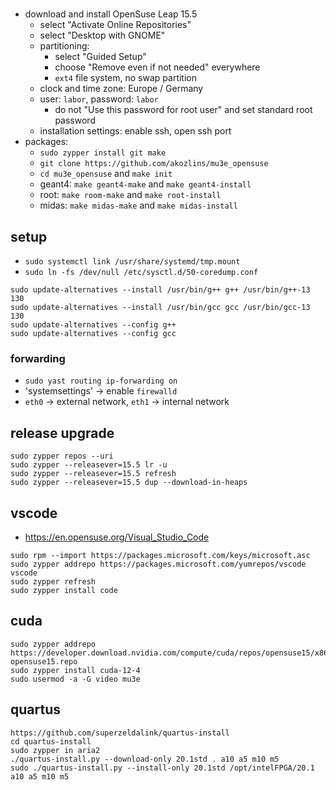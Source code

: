 #

- download and install OpenSuse Leap 15.5
    - select "Activate Online Repositories"
    - select "Desktop with GNOME"
    - partitioning:
        - select "Guided Setup"
        - choose "Remove even if not needed" everywhere
        - `ext4` file system, no swap partition
    - clock and time zone: Europe / Germany
    - user: `labor`, password: `labor`
        - do not "Use this password for root user" and set standard root password
    - installation settings: enable ssh, open ssh port
- packages:
    - `sudo zypper install git make`
    - `git clone https://github.com/akozlins/mu3e_opensuse`
    - `cd mu3e_opensuse` and `make init`
    - geant4: `make geant4-make` and `make geant4-install`
    - root: `make room-make` and `make root-install`
    - midas: `make midas-make` and `make midas-install`

## setup

- `sudo systemctl link /usr/share/systemd/tmp.mount`
- `sudo ln -fs /dev/null /etc/sysctl.d/50-coredump.conf`

```
sudo update-alternatives --install /usr/bin/g++ g++ /usr/bin/g++-13 130
sudo update-alternatives --install /usr/bin/gcc gcc /usr/bin/gcc-13 130
sudo update-alternatives --config g++
sudo update-alternatives --config gcc
```

### forwarding

- `sudo yast routing ip-forwarding on`
- 'systemsettings' -> enable `firewalld`
- `eth0` -> external network, `eth1` -> internal network

## release upgrade

```
sudo zypper repos --uri
sudo zypper --releasever=15.5 lr -u
sudo zypper --releasever=15.5 refresh
sudo zypper --releasever=15.5 dup --download-in-heaps
```

## vscode

- <https://en.opensuse.org/Visual_Studio_Code>

```
sudo rpm --import https://packages.microsoft.com/keys/microsoft.asc
sudo zypper addrepo https://packages.microsoft.com/yumrepos/vscode vscode
sudo zypper refresh
sudo zypper install code
```

## cuda

```
sudo zypper addrepo https://developer.download.nvidia.com/compute/cuda/repos/opensuse15/x86_64/cuda-opensuse15.repo
sudo zypper install cuda-12-4
sudo usermod -a -G video mu3e
```

## quartus

```
https://github.com/superzeldalink/quartus-install
cd quartus-install
sudo zypper in aria2
./quartus-install.py --download-only 20.1std . a10 a5 m10 m5
sudo ./quartus-install.py --install-only 20.1std /opt/intelFPGA/20.1 a10 a5 m10 m5
```
